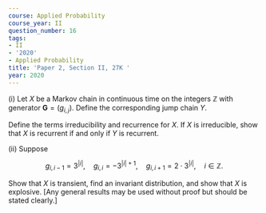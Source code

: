 ```yaml
---
course: Applied Probability
course_year: II
question_number: 16
tags:
- II
- '2020'
- Applied Probability
title: 'Paper 2, Section II, 27K '
year: 2020
---
```




(i) Let $X$ be a Markov chain in continuous time on the integers $\mathbb{Z}$ with generator $\mathbf{G}=\left(g_{i, j}\right)$. Define the corresponding jump chain $Y$.

Define the terms irreducibility and recurrence for $X$. If $X$ is irreducible, show that $X$ is recurrent if and only if $Y$ is recurrent.

(ii) Suppose

$$g_{i, i-1}=3^{|i|}, \quad g_{i, i}=-3^{|i|+1}, \quad g_{i, i+1}=2 \cdot 3^{|i|}, \quad i \in \mathbb{Z} .$$

Show that $X$ is transient, find an invariant distribution, and show that $X$ is explosive. [Any general results may be used without proof but should be stated clearly.]